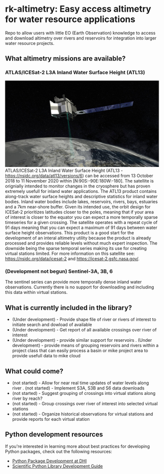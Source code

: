 # rk-altimetry: Easy access altimetry for water resource applications

Repo to allow users with little EO (Earth Observation) knowledge to access and download altimetry over rivers and reservoirs for integration into larger water resource projects.

## What altimetry missions are available?

### ATLAS/ICESat-2 L3A Inland Water Surface Height (ATL13)
![](images/icesat2-hqprint.jpg)
ATLAS/ICESat-2 L3A Inland Water Surface Height (ATL13 - https://nsidc.org/data/atl13/versions/6) can be accessed from 13 October 2018 to 11 November 2020 within [N:90S:-90E:180W:-180]. The satellite is orignially intended to monitor changes in the cryosphere but has proven extremely usefull for inland water applications. The ATL13 product contains along-track water surface heights and descriptive statistics for inland water bodies. Inland water bodies include lakes, reservoirs, rivers, bays, estuaries and a 7km near-shore buffer. Given its intended use, the orbit design for ICESat-2 prioritizes latitudes closer to the poles, meaning that if your area of interest is closer to the equator you can expect a more temporally sparse timeseries for a given crossing. The satellite operates with a repeat cycle of 91 days meaning that you can expect a maximum of 91 days between water surface height observations. This product is a good start for the development of an interal altimetry utility because the product is already processed and provides reliable levels without much expert inspection. The downside being the sparse temporal series making its use for creating virtual stations limited. For more information on this satellite see: https://nsidc.org/data/icesat-2 and https://icesat-2.gsfc.nasa.gov/.

### (Development not begun) Sentinel-3A, 3B, 6
The sentinel series can provide more temporally dense inland water observations. Currently there is no support for downloading and including this data within virtual stations.

## What is currently included in the library?
- (Under development) - Provide shape file of river or rivers of interest to initiate search and dowload of available
- (Under development) - Get report of all available crossings over river of interest
- (Under development) - provide similar support for reservoirs
. (Under development) - provide means of grouping reservoirs and rivers within a project class that can easily process a basin or mike project area to provide usefull data to mike cloud

## What could come?
- (not started) - Allow for near real time updates of water levels along river
. (not started) - Implement S3A, S3B and S6 data downloads
- (not started) - Suggest grouping of crossings into virtual stations along river by reach?
- (not started) - Group crossings over river of interest into selected virtual stations
- (not started) - Organize historical observations for virtual stations and provide reports for each virtual station

## Python development resources
If you're interested in learning more about best practices for developing Python packages, check out the following resources:

- [Python Package Development at DHI](https://dhi.github.io/python-package-development/)
- [Scientific Python Library Development Guide](https://learn.scientific-python.org/development/)
